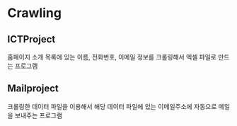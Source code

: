 # Crawling

## ICTProject
홈페이지 소개 목록에 있는 이름, 전화번호, 이메일 정보를 크롤링해서 엑셀 파일로 만드는 프로그램

## Mailproject
크롤링한 데이터 파일을 이용해서
해당 데이터 파일에 있는 이메일주소에 자동으로 메일을 보내주는 프로그램

